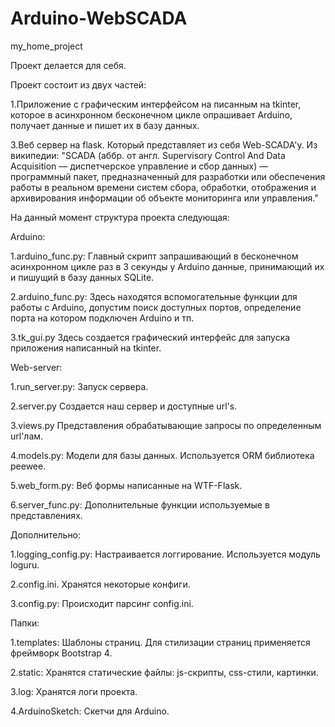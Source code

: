 # Arduino-WebSCADA
my_home_project

Проект делается для себя.

Проект состоит из двух частей:

1.Приложение с графическим интерфейсом на писанным на tkinter, которое в асинхронном бесконечном цикле опрашивает Arduino, получает данные и пишет их в базу данных.

3.Веб сервер на flask. Который представляет из себя Web-SCADA'у.
Из википедии:
"SCADA (аббр. от англ. Supervisory Control And Data Acquisition — диспетчерское управление и сбор данных) — программный пакет, предназначенный для разработки или обеспечения работы в реальном времени систем сбора, обработки, отображения и архивирования информации об объекте мониторинга или управления."

На данный момент структура проекта следующая:


Arduino:

1.arduino_func.py:
Главный скрипт запрашивающий в бесконечном асинхронном цикле раз в 3 секунды у Arduino данные, принимающий их и пишущий в базу данных SQLite.

2.arduino_func.py:
Здесь находятся вспомогательные функции для работы с Arduino, допустим поиск доступных портов, определение порта на котором подключен Arduino и тп.

3.tk_gui.py
Здесь создается графический интерфейс для запуска приложения написанный на tkinter.


Web-server:

1.run_server.py:
Запуск сервера.

2.server.py
Создается наш сервер и доступные url's.

3.views.py
Представления обрабатывающие запросы по определенным url'лам.

4.models.py:
Модели для базы данных. Используется ORM библиотека peewee.

5.web_form.py:
Веб формы написанные на WTF-Flask.

6.server_func.py:
Дополнительные функции используемые в представлениях.


Дополнительно:

1.logging_config.py:
Настраивается логгирование. Используется модуль loguru.

2.config.ini.
Хранятся некоторые конфиги.

3.config.py:
Происходит парсинг config.ini.


Папки:

1.templates:
Шаблоны страниц. Для стилизации страниц применяется фреймворк Bootstrap 4.

2.static:
Хранятся статические файлы: js-скрипты, css-стили, картинки.

3.log:
Хранятся логи проекта.

4.ArduinoSketch:
Скетчи для Arduino.
